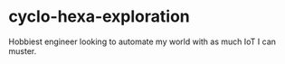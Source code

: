 # cyclo-hexa-exploration
Hobbiest engineer looking to automate my world with as much IoT I can muster.
